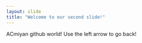 ```yaml
---
layout: slide
title: "Welcome to our second slide!"
---
```

ACmiyan github world!
Use the left arrow to go back!
